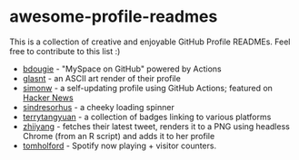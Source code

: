 # awesome-profile-readmes

This is a collection of creative and enjoyable GitHub Profile READMEs. Feel free to contribute to this list :)

- [bdougie](http://github.com/bdougie) - "MySpace on GitHub" powered by Actions
- [glasnt](https://github.com/glasnt) - an ASCII art render of their profile
- [simonw](https://github.com/simonw) - a self-updating profile using GitHub Actions; featured on [Hacker News](https://news.ycombinator.com/item?id=23807881)
- [sindresorhus](https://github.com/sindresorhus) - a cheeky loading spinner
- [terrytangyuan](https://github.com/terrytangyuan) - a collection of badges linking to various platforms
- [zhiiyang](https://github.com/zhiiiyang) - fetches their latest tweet, renders it to a PNG using headless Chrome (from an R script) and adds it to her profile
- [tomholford](https://github.com/mpociot) - Spotify now playing + visitor counters. 
